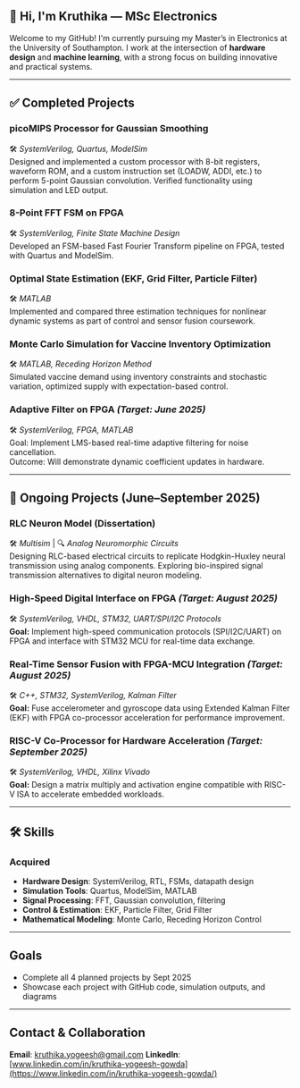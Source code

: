 ## 👋 Hi, I'm Kruthika — MSc Electronics 

Welcome to my GitHub! I'm currently pursuing my Master’s in Electronics at the University of Southampton. I work at the intersection of **hardware design** and **machine learning**, with a strong focus on building innovative and practical systems.

---

## ✅ Completed Projects

### picoMIPS Processor for Gaussian Smoothing  
🛠️ *SystemVerilog, Quartus, ModelSim*  
Designed and implemented a custom processor with 8-bit registers, waveform ROM, and a custom instruction set (LOADW, ADDI, etc.) to perform 5-point Gaussian convolution. Verified functionality using simulation and LED output.

### 8-Point FFT FSM on FPGA  
🛠️ *SystemVerilog, Finite State Machine Design*  
Developed an FSM-based Fast Fourier Transform pipeline on FPGA, tested with Quartus and ModelSim.

### Optimal State Estimation (EKF, Grid Filter, Particle Filter)  
🛠️ *MATLAB*  
Implemented and compared three estimation techniques for nonlinear dynamic systems as part of control and sensor fusion coursework.

### Monte Carlo Simulation for Vaccine Inventory Optimization  
🛠️ *MATLAB, Receding Horizon Method*  
Simulated vaccine demand using inventory constraints and stochastic variation, optimized supply with expectation-based control.

###  Adaptive Filter on FPGA *(Target: June 2025)* 
🛠️ *SystemVerilog, FPGA, MATLAB*  
Goal: Implement LMS-based real-time adaptive filtering for noise cancellation.  
Outcome: Will demonstrate dynamic coefficient updates in hardware.

---

## 🚧 Ongoing Projects (June–September 2025)

###  RLC Neuron Model (Dissertation)  
🛠️ *Multisim* | 🔍 *Analog Neuromorphic Circuits*  
Designing RLC-based electrical circuits to replicate Hodgkin-Huxley neural transmission using analog components. Exploring bio-inspired signal transmission alternatives to digital neuron modeling.


### High-Speed Digital Interface on FPGA *(Target: August 2025)*
🛠 *SystemVerilog, VHDL, STM32, UART/SPI/I2C Protocols*  
**Goal:** Implement high-speed communication protocols (SPI/I2C/UART) on FPGA and interface with STM32 MCU for real-time data exchange.



### Real-Time Sensor Fusion with FPGA-MCU Integration *(Target: August 2025)*
🛠 *C++, STM32, SystemVerilog, Kalman Filter*  
**Goal:** Fuse accelerometer and gyroscope data using Extended Kalman Filter (EKF) with FPGA co-processor acceleration for performance improvement.



### RISC-V Co-Processor for Hardware Acceleration *(Target: September 2025)*
🛠 *SystemVerilog, VHDL, Xilinx Vivado*  
**Goal:** Design a matrix multiply and activation engine compatible with RISC-V ISA to accelerate embedded workloads.



---

## 🛠️ Skills

###  Acquired  
- **Hardware Design**: SystemVerilog, RTL, FSMs, datapath design  
- **Simulation Tools**: Quartus, ModelSim, MATLAB  
- **Signal Processing**: FFT, Gaussian convolution, filtering  
- **Control & Estimation**: EKF, Particle Filter, Grid Filter  
- **Mathematical Modeling**: Monte Carlo, Receding Horizon Control


---

##  Goals

- Complete all 4 planned projects by Sept 2025  
- Showcase each project with GitHub code, simulation outputs, and diagrams  


---

## Contact & Collaboration

**Email**: kruthika.yogeesh@gmail.com 
**LinkedIn**: [www.linkedin.com/in/kruthika-yogeesh-gowda](https://www.linkedin.com/in/kruthika-yogeesh-gowda/)




